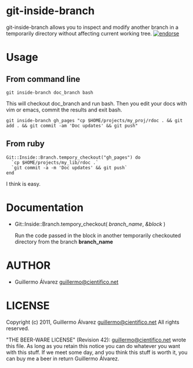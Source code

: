 # git-inside-branch

git-inside-branch allows you to inspect and modify another branch in a temporarily directory without affecting current working tree.
[![endorse](http://api.coderwall.com/guillermo/endorsecount.png)](http://coderwall.com/guillermo)


# Usage

## From command line

    git inside-branch doc_branch bash

This will checkout doc_branch and run bash. Then you edit your docs with vim or emacs, commit the results and exit bash.

    git inside-branch gh_pages "cp $HOME/projects/my_proj/rdoc . && git add . && git commit -am 'Doc updates' && git push"


## From ruby

    Git::Inside::Branch.tempory_checkout("gh_pages") do
      `cp $HOME/projects/my_lib/rdoc .`
      `git commit -a -m 'Doc updates' && git push`
    end

I think is easy.

# Documentation

* Git::Inside::Branch.tempory_checkout( *branch_name*, *&block* )

  Run the code passed in the block in another temporarily checkouted directory from the branch __branch_name__

# AUTHOR

 * Guillermo Álvarez <guillermo@cientifico.net>


# LICENSE


Copyright (c) 2011, Guillermo Álvarez <guillermo@cientifico.net>
All rights reserved.

"THE BEER-WARE LICENSE" (Revision 42):
<guillermo@cientifico.net> wrote this file. As long as you retain this notice you
can do whatever you want with this stuff. If we meet some day, and you think
this stuff is worth it, you can buy me a beer in return Guillermo Álvarez.



